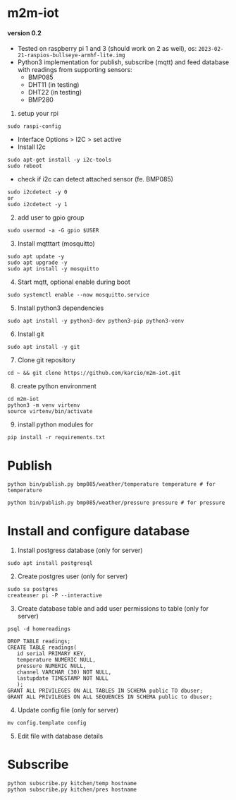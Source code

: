# m2m-iot 
#### version 0.2
* Tested on raspberry pi 1 and 3 (should work on 2 as well), os: `2023-02-21-raspios-bullseye-armhf-lite.img`
* Python3 implementation for publish, subscribe (mqtt) and feed database with readings from supporting sensors:
   - BMP085
   - DHT11 (in testing)
   - DHT22 (in testing)
   - BMP280 


1. setup your rpi 
```
sudo raspi-config
```
- Interface Options > I2C > set active
- Install I2c
```
sudo apt-get install -y i2c-tools
sudo reboot
```
- check if i2c can detect attached sensor (fe. BMP085) 
```
sudo i2cdetect -y 0 
or 
sudo i2cdetect -y 1
```
2. add user to gpio group
```
sudo usermod -a -G gpio $USER
```
3. Install mqtttart (mosquitto)
```
sudo apt update -y 
sudo apt upgrade -y 
sudo apt install -y mosquitto 
```
4. Start mqtt, optional enable during boot
```
sudo systemctl enable --now mosquitto.service
```
5. Install python3 dependencies 
```
sudo apt install -y python3-dev python3-pip python3-venv
```
6. Install git 
```
sudo apt install -y git
```
7. Clone git repository

```
cd ~ && git clone https://github.com/karcio/m2m-iot.git
```
8. create python environment

```
cd m2m-iot
python3 -m venv virtenv
source virtenv/bin/activate
```
9. install python modules for
```x
pip install -r requirements.txt
```
# Publish
```
python bin/publish.py bmp085/weather/temperature temperature # for temperature

python bin/publish.py bmp085/weather/pressure pressure # for pressure
```
# Install and configure database
1. Install postgress database (only for server)
```
sudo apt install postgresql
```
2. Create postgres user (only for server)
```
sudo su postgres
createuser pi -P --interactive
```
3. Create database table and add user permissions to table (only for server)
```
psql -d homereadings

DROP TABLE readings;
CREATE TABLE readings(
   id serial PRIMARY KEY,
   temperature NUMERIC NULL,
   pressure NUMERIC NULL,
   channel VARCHAR (30) NOT NULL,
   lastupdate TIMESTAMP NOT NULL
   );
GRANT ALL PRIVILEGES ON ALL TABLES IN SCHEMA public TO dbuser;
GRANT ALL PRIVILEGES ON ALL SEQUENCES IN SCHEMA public to dbuser;
```
4. Update config file (only for server)

```
mv config.template config
```
5. Edit file with database details
# Subscribe
```
python subscribe.py kitchen/temp hostname
python subscribe.py kitchen/pres hostname
```